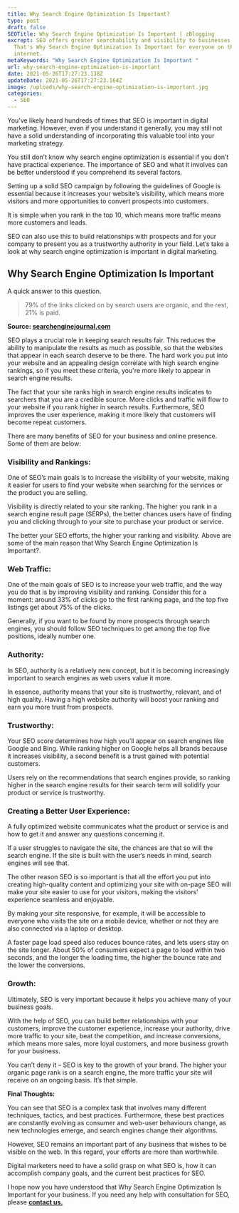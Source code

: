 ```yaml
---
title: Why Search Engine Optimization Is Important?
type: post
draft: false
SEOTitle: Why Search Engine Optimization Is Important | zBlogging
excrept: SEO offers greater searchability and visibility to businesses on SERPs.
  That's Why Search Engine Optimization Is Important for everyone on the
  internet.
metaKeywords: "Why Search Engine Optimization Is Important "
url: why-search-engine-optimization-is-important
date: 2021-05-26T17:27:23.138Z
updateDate: 2021-05-26T17:27:23.164Z
image: /uploads/why-search-engine-optimization-is-important.jpg
categories:
  - SEO
---
```

You’ve likely heard hundreds of times that SEO is important in digital marketing. However, even if you understand it generally, you may still not have a solid understanding of incorporating this valuable tool into your marketing strategy.

You still don’t know why search engine optimization is essential if you don’t have practical experience. The importance of SEO and what it involves can be better understood if you comprehend its several factors.

Setting up a solid SEO campaign by following the guidelines of Google is essential because it increases your website’s visibility, which means more visitors and more opportunities to convert prospects into customers.

It is simple when you rank in the top 10, which means more traffic means more customers and leads.

SEO can also use this to build relationships with prospects and for your company to present you as a trustworthy authority in your field. Let’s take a look at why search engine optimization is important in digital marketing.

## Why Search Engine Optimization Is Important

A quick answer to this question.

> 79% of the links clicked on by search users are organic, and the rest, 21% is paid.

**Source: [searchenginejournal.com](https://searchenginejournal.com/)**

SEO plays a crucial role in keeping search results fair. This reduces the ability to manipulate the results as much as possible, so that the websites that appear in each search deserve to be there. The hard work you put into your website and an appealing design correlate with high search engine rankings, so if you meet these criteria, you're more likely to appear in search engine results.

The fact that your site ranks high in search engine results indicates to searchers that you are a credible source. More clicks and traffic will flow to your website if you rank higher in search results. Furthermore, SEO improves the user experience, making it more likely that customers will become repeat customers.

There are many benefits of SEO for your business and online presence. Some of them are below:

### **Visibility and Rankings**:

One of SEO’s main goals is to increase the visibility of your website, making it easier for users to find your website when searching for the services or the product you are selling.

Visibility is directly related to your site ranking. The higher you rank in a search engine result page (SERPs), the better chances users have of finding you and clicking through to your site to purchase your product or service.

The better your SEO efforts, the higher your ranking and visibility. Above are some of the main reason that Why Search Engine Optimization Is Important?.

### **Web Traffic**:

One of the main goals of SEO is to increase your web traffic, and the way you do that is by improving visibility and ranking. Consider this for a moment: around 33% of clicks go to the first ranking page, and the top five listings get about 75% of the clicks.

Generally, if you want to be found by more prospects through search engines, you should follow SEO techniques to get among the top five positions, ideally number one.

### **Authority**:

In SEO, authority is a relatively new concept, but it is becoming increasingly important to search engines as web users value it more.

In essence, authority means that your site is trustworthy, relevant, and of high quality. Having a high website authority will boost your ranking and earn you more trust from prospects.

### **Trustworthy**:

Your SEO score determines how high you’ll appear on search engines like Google and Bing. While ranking higher on Google helps all brands because it increases visibility, a second benefit is a trust gained with potential customers.

Users rely on the recommendations that search engines provide, so ranking higher in the search engine results for their search term will solidify your product or service is trustworthy.

### **Creating a Better User Experience**:

A fully optimized website communicates what the product or service is and how to get it and answer any questions concerning it. 

If a user struggles to navigate the site, the chances are that so will the search engine. If the site is built with the user’s needs in mind, search engines will see that.

The other reason SEO is so important is that all the effort you put into creating high-quality content and optimizing your site with on-page SEO will make your site easier to use for your visitors, making the visitors’ experience seamless and enjoyable.

By making your site responsive, for example, it will be accessible to everyone who visits the site on a mobile device, whether or not they are also connected via a laptop or desktop. 

A faster page load speed also reduces bounce rates, and lets users stay on the site longer. About 50% of consumers expect a page to load within two seconds, and the longer the loading time, the higher the bounce rate and the lower the conversions.

### **Growth**:

Ultimately, SEO is very important because it helps you achieve many of your business goals. 

With the help of SEO, you can build better relationships with your customers, improve the customer experience, increase your authority, drive more traffic to your site, beat the competition, and increase conversions, which means more sales, more loyal customers, and more business growth for your business.

You can’t deny it – SEO is key to the growth of your brand. The higher your organic page rank is on a search engine, the more traffic your site will receive on an ongoing basis. It’s that simple.

**Final Thoughts:**

You can see that SEO is a complex task that involves many different techniques, tactics, and best practices. Furthermore, these best practices are constantly evolving as consumer and web-user behaviours change, as new technologies emerge, and search engines change their algorithms. 

However, SEO remains an important part of any business that wishes to be visible on the web. In this regard, your efforts are more than worthwhile.

Digital marketers need to have a solid grasp on what SEO is, how it can accomplish company goals, and the current best practices for SEO.

I hope now you have understood that Why Search Engine Optimization Is Important for your business. If you need any help with consultation for SEO, please **[contact us.](https://zblogging.com/contact-us/)**